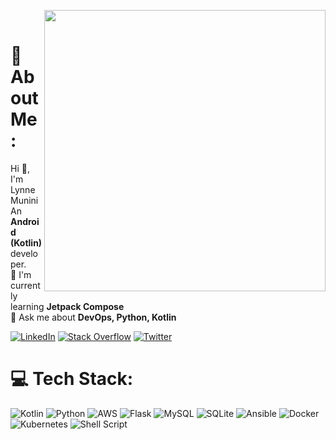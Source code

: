 <img src="https://user-images.githubusercontent.com/63019595/212658137-9cd2401d-8750-4b2a-9afb-2270fc68e582.png" width="450" height="450" align="right"><br>
# 💫 About Me:
Hi 👋, I'm Lynne Munini<br>An <b>Android (Kotlin)</b> developer.
<br>🌱 I'm currently learning <b>Jetpack Compose</b><br>💬 Ask me about <b>DevOps, Python, Kotlin</b>

[![LinkedIn](https://img.shields.io/badge/LinkedIn-%230077B5.svg?logo=linkedin&logoColor=white)](https://www.linkedin.com/in/lynnemunini/) [![Stack Overflow](https://img.shields.io/badge/-Stackoverflow-FE7A16?logo=stack-overflow&logoColor=white)](https://stackoverflow.com/users/15744375) [![Twitter](https://img.shields.io/badge/Twitter-%231DA1F2.svg?logo=Twitter&logoColor=white)](https://twitter.com/LynneMunini) 
#
# 💻 Tech Stack:
![Kotlin](https://img.shields.io/badge/kotlin-%230095D5.svg?style=plastic&logo=kotlin&logoColor=white) ![Python](https://img.shields.io/badge/python-3670A0?style=plastic&logo=python&logoColor=ffdd54) ![AWS](https://img.shields.io/badge/AWS-%23FF9900.svg?style=plastic&logo=amazon-aws&logoColor=white) ![Flask](https://img.shields.io/badge/flask-%23000.svg?style=plastic&logo=flask&logoColor=white) ![MySQL](https://img.shields.io/badge/mysql-%2300f.svg?style=plastic&logo=mysql&logoColor=white) ![SQLite](https://img.shields.io/badge/sqlite-%2307405e.svg?style=plastic&logo=sqlite&logoColor=white) ![Ansible](https://img.shields.io/badge/ansible-%231A1918.svg?style=plastic&logo=ansible&logoColor=white) ![Docker](https://img.shields.io/badge/docker-%230db7ed.svg?style=plastic&logo=docker&logoColor=white) ![Kubernetes](https://img.shields.io/badge/kubernetes-%23326ce5.svg?style=plastic&logo=kubernetes&logoColor=white) ![Shell Script](https://img.shields.io/badge/shell_script-%23121011.svg?style=plastic&logo=gnu-bash&logoColor=white)
<!-- #
![](https://github-readme-stats.vercel.app/api?username=lynnemunini&theme=monokai&hide_border=true&include_all_commits=false&count_private=true)<br/> -->

